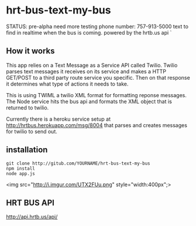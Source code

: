 
hrt-bus-text-my-bus
===================

STATUS: pre-alpha need more testing
phone number: 757-913-5000
text to find in realtime when the bus is coming. powered by the hrtb.us api  `


How it works
---
This app relies on a Text Message as a Service API called Twilio. Twilio parses text messages it receives on its service and makes a HTTP GET/POST to a third party route service you specific. Then on that response it determines what type of actions it needs to take.

This is using TWIML a twilio XML format for formatting reponse messages. The Node service hits the bus api and formats the XML object that is returned to twilio.


Currently there is a heroku service setup at http://hrtbus.herokuapp.com/msg/8004 that parses and creates messages for twilio to send out.



installation
----
```
git clone http://gitub.com/YOURNAME/hrt-bus-text-my-bus
npm install
node app.js
```

<img src="http://i.imgur.com/UTX2FUu.png"  style="width:400px";></img>


HRT BUS API
----
http://api.hrtb.us/api/
